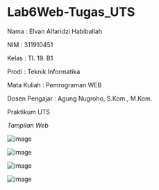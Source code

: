 # Lab6Web-Tugas_UTS

Nama : Elvan Alfaridzi Habiballah

NIM : 311910451

Kelas : TI. 19. B1

Prodi : Teknik Informatika

Mata Kuliah : Pemrograman WEB

Dosen Pengajar : Agung Nugroho, S.Kom., M.Kom.

Praktikum UTS

*Tampilan Web*

![image](https://user-images.githubusercontent.com/82002182/116880499-4a5c7f80-ac4c-11eb-921d-0b610d4f5be7.png)

![image](https://user-images.githubusercontent.com/82002182/116880711-8abbfd80-ac4c-11eb-964b-23297180272e.png)

![image](https://user-images.githubusercontent.com/82002182/116880749-94ddfc00-ac4c-11eb-98b8-babcbdf105ea.png)

![image](https://user-images.githubusercontent.com/82002182/116880797-a1625480-ac4c-11eb-969e-80e0c6003316.png)
